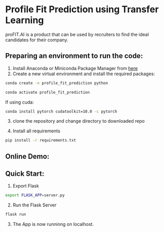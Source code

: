 # Profile Fit Prediction using Transfer Learning
proFIT.AI is a product that can be used by recruiters to find the ideal candidates for their company.

## Preparing an environment to run the code:

1. Install Anaconda or Miniconda Package Manager from [here](https://www.anaconda.com/products/individual)
2. Create a new virtual environment and install the required packages:
```bash
conda create -n profile_fit_prediction python
```
```bash
conda activate profile_fit_prediction
```
If using cuda:
```bash
conda install pytorch cudatoolkit=10.0 -c pytorch
```
3. clone the repository and change directory to downloaded repo

4. Install all requirements
```bash
pip install -r requirements.txt 
```

## Online Demo:

## Quick Start:

1. Export Flask
```bash
export FLASK_APP=server.py
```

2. Run the Flask Server
```bash
flask run
```

3. The App is now runninng on localhost.